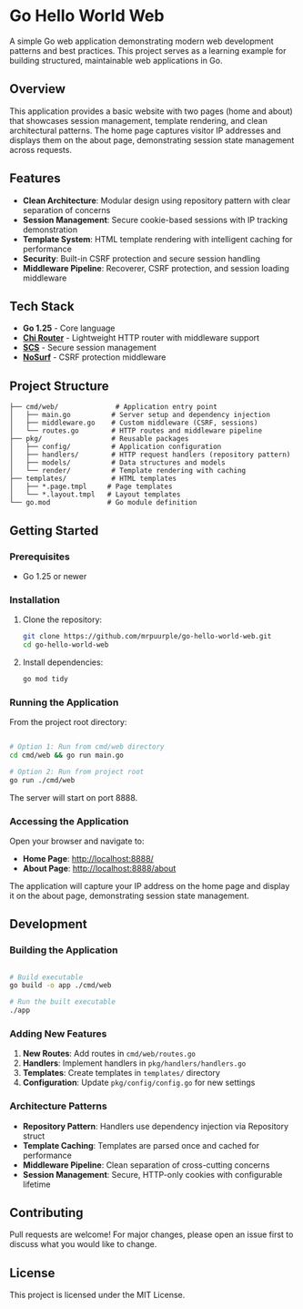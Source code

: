 # Go Hello World Web

A simple Go web application demonstrating modern web development patterns and best practices. This project serves as a learning example for building structured, maintainable web applications in Go.

## Overview

This application provides a basic website with two pages (home and about) that showcases session management, template rendering, and clean architectural patterns. The home page captures visitor IP addresses and displays them on the about page, demonstrating session state management across requests.

## Features

- **Clean Architecture**: Modular design using repository pattern with clear separation of concerns
- **Session Management**: Secure cookie-based sessions with IP tracking demonstration
- **Template System**: HTML template rendering with intelligent caching for performance
- **Security**: Built-in CSRF protection and secure session handling
- **Middleware Pipeline**: Recoverer, CSRF protection, and session loading middleware

## Tech Stack

- **Go 1.25** - Core language
- **[Chi Router](https://github.com/go-chi/chi)** - Lightweight HTTP router with middleware support
- **[SCS](https://github.com/alexedwards/scs)** - Secure session management
- **[NoSurf](https://github.com/justinas/nosurf)** - CSRF protection middleware

## Project Structure

```
├── cmd/web/              # Application entry point
│   ├── main.go          # Server setup and dependency injection
│   ├── middleware.go    # Custom middleware (CSRF, sessions)
│   └── routes.go        # HTTP routes and middleware pipeline
├── pkg/                 # Reusable packages
│   ├── config/          # Application configuration
│   ├── handlers/        # HTTP request handlers (repository pattern)
│   ├── models/          # Data structures and models
│   └── render/          # Template rendering with caching
├── templates/           # HTML templates
│   ├── *.page.tmpl     # Page templates
│   └── *.layout.tmpl   # Layout templates
└── go.mod              # Go module definition
```

## Getting Started

### Prerequisites

- Go 1.25 or newer

### Installation

1. Clone the repository:

   ```bash
   git clone https://github.com/mrpuurple/go-hello-world-web.git
   cd go-hello-world-web
   ```

2. Install dependencies:

   ```bash
   go mod tidy
   ```

### Running the Application

From the project root directory:

```bash

# Option 1: Run from cmd/web directory
cd cmd/web && go run main.go

# Option 2: Run from project root
go run ./cmd/web

```

The server will start on port 8888.

### Accessing the Application

Open your browser and navigate to:

- **Home Page**: <http://localhost:8888/>
- **About Page**: <http://localhost:8888/about>

The application will capture your IP address on the home page and display it on the about page, demonstrating session state management.

## Development

### Building the Application

```bash

# Build executable
go build -o app ./cmd/web

# Run the built executable
./app

```

### Adding New Features

1. **New Routes**: Add routes in `cmd/web/routes.go`
2. **Handlers**: Implement handlers in `pkg/handlers/handlers.go`
3. **Templates**: Create templates in `templates/` directory
4. **Configuration**: Update `pkg/config/config.go` for new settings

### Architecture Patterns

- **Repository Pattern**: Handlers use dependency injection via Repository struct
- **Template Caching**: Templates are parsed once and cached for performance
- **Middleware Pipeline**: Clean separation of cross-cutting concerns
- **Session Management**: Secure, HTTP-only cookies with configurable lifetime

## Contributing

Pull requests are welcome! For major changes, please open an issue first to discuss what you would like to change.

## License

This project is licensed under the MIT License.
